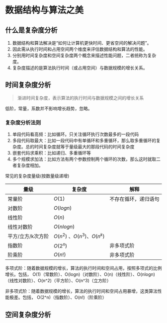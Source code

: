 # 数据结构与算法之美

## 什么是复杂度分析

1. 数据结构和算法解决是“如何让计算机更快时间、更省空间的解决问题”。
2. 因此需从执行时间和占用空间两个维度来评估数据结构和算法的性能。
3. 分别用时间复杂度和空间复杂度两个概念来描述性能问题，二者统称为复杂度。
4. 复杂度描述的是算法执行时间（或占用空间）与数据规模的增长关系。

## 时间复杂度分析

>渐进时间复杂度，表示算法的执行时间与数据规模之间的增长关系

低阶，常量，系数并不影响增长趋势，忽略。

### 复杂度分析法则

1. 单段代码看高频：比如循环。只关注循环执行次数最多的一段代码
2. 多段代码取最大：比如一段代码中有单循环和多重循环，那么取多重循环的复杂度。总的时间复杂度就等于量级最大的那段代码的时间复杂度
3. 嵌套代码求乘积：比如递归、多重循环等
4. 多个规模求加法：比如方法有两个参数控制两个循环的次数，那么这时就取二者复杂度相加。

常见的复杂度量级(按数量级递增)

| 量级              | 复杂度                        | 解释                 |
| ----------------- | ----------------------------- | -------------------- |
| 常量阶            | $O(1)$                        | 不存在循环，递归语句 |
| 对数阶            | $O(logn)$                     |
| 线性阶            | $O(n)$                        |
| 线性对数阶        | $O(nlogn)$                    |
| 平方/立方/k次方阶 | $O(n^2)$ 、$O(n^3)$、$O(n^k)$ |
| 指数阶            | $O(2^n)$                      | 非多项式阶           |
| 阶乘阶            | $O(n!)$                       | 非多项式阶           |

多项式阶：随着数据规模的增长，算法的执行时间和空间占用，按照多项式的比例增长。包括，
O(1)（常数阶）、O(logn)（对数阶）、O(n)（线性阶）、O(nlogn)（线性对数阶）、O(n^2)（平方阶）、O(n^3)（立方阶）

非多项式阶：随着数据规模的增长，算法的执行时间和空间占用暴增，这类算法性能极差。包括，
O(2^n)（指数阶）、O(n!)（阶乘阶）

## 空间复杂度分析
